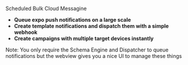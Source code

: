 Scheduled Bulk Cloud Messagine
- **Queue expo push notifications on a large scale**
- **Create template notifications and dispatch them with a simple webhook**
- **Create campaigns with multiple target devices instantly**

Note: You only require the Schema Engine and Dispatcher to queue notifications but the webview gives you a nice UI to manage these things